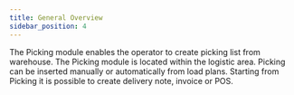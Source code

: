 ```yaml
---
title: General Overview
sidebar_position: 4
---
```


The Picking module enables the operator to create picking list from warehouse. The Picking module is located within the logistic area. Picking can be inserted manually or automatically from load plans. Starting from Picking it is possible to create delivery note, invoice or POS.






